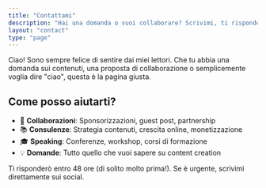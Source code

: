 ```yaml
---
title: "Contattami"
description: "Hai una domanda o vuoi collaborare? Scrivimi, ti risponderò al più presto!"
layout: "contact"
type: "page"
---
```


Ciao! Sono sempre felice di sentire dai miei lettori. Che tu abbia una domanda sui contenuti, una proposta di collaborazione o semplicemente voglia dire "ciao", questa è la pagina giusta.

## Come posso aiutarti?

- 🤝 **Collaborazioni**: Sponsorizzazioni, guest post, partnership
- 📚 **Consulenze**: Strategia contenuti, crescita online, monetizzazione
- 🎓 **Speaking**: Conferenze, workshop, corsi di formazione  
- 💡 **Domande**: Tutto quello che vuoi sapere su content creation

Ti risponderò entro 48 ore (di solito molto prima!). Se è urgente, scrivimi direttamente sui social.